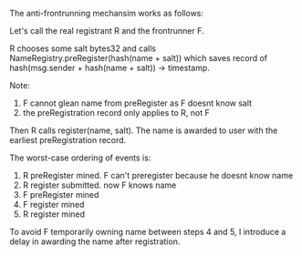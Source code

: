 
The anti-frontrunning mechansim works as follows:

Let's call the real registrant R and the frontrunner F.

R chooses some salt bytes32 and calls NameRegistry.preRegister(hash(name + salt)) which saves record of hash(msg.sender + hash(name + salt)) -> timestamp.

Note:
1. F cannot glean name from preRegister as F doesnt know salt
2. the preRegistration record only applies to R, not F

Then R calls register(name, salt). The name is awarded to user with the earliest preRegistration record.

The worst-case ordering of events is:

1. R preRegister mined. F can't preregister because he doesnt know name
2. R register submitted. now F knows name
3. F preRegister mined
4. F register mined
5. R register mined

To avoid F temporarily owning name between steps 4 and 5, I introduce a delay in awarding the name after registration.
